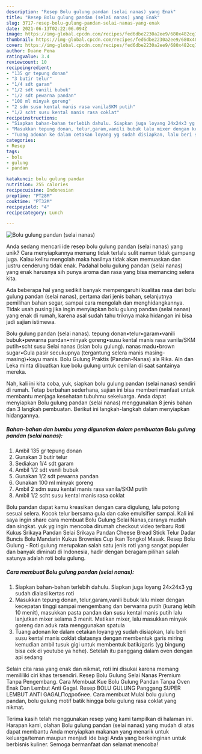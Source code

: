 ```yaml
---
description: "Resep Bolu gulung pandan (selai nanas) yang Enak"
title: "Resep Bolu gulung pandan (selai nanas) yang Enak"
slug: 3717-resep-bolu-gulung-pandan-selai-nanas-yang-enak
date: 2021-06-13T02:22:06.094Z
image: https://img-global.cpcdn.com/recipes/fed6dbe2230a2ee9/680x482cq70/bolu-gulung-pandan-selai-nanas-foto-resep-utama.jpg
thumbnail: https://img-global.cpcdn.com/recipes/fed6dbe2230a2ee9/680x482cq70/bolu-gulung-pandan-selai-nanas-foto-resep-utama.jpg
cover: https://img-global.cpcdn.com/recipes/fed6dbe2230a2ee9/680x482cq70/bolu-gulung-pandan-selai-nanas-foto-resep-utama.jpg
author: Duane Pena
ratingvalue: 3.4
reviewcount: 10
recipeingredient:
- "135 gr tepung donan"
- "3 butir telur"
- "1/4 sdt garam"
- "1/2 sdt vanili bubuk"
- "1/2 sdt pewarna pandan"
- "100 ml minyak goreng"
- "2 sdm susu kental manis rasa vanilaSKM putih"
- "1/2 scht susu kental manis rasa coklat"
recipeinstructions:
- "Siapkan bahan-bahan terlebih dahulu. Siapkan juga loyang 24x24x3 yg sudah dialasi kertas roti"
- "Masukkan tepung donan, telur,garam,vanili bubuk lalu mixer dengan kecepatan tinggi sampai mengembang dan berwarna putih (kurang lebih 10 menit), masukkan pasta pandan dan susu kental manis putih lalu lanjutkan mixer selama 3 menit. Matikan mixer, lalu masukkan minyak goreng dan aduk rata menggunakan spatula"
- "Tuang adonan ke dalam cetakan loyang yg sudah disiapkan, lalu beri susu kental manis coklat diatasnya dengan membentuk garis miring kemudian ambil tusuk gigi untuk membentuk batik/garis (yg bingung bisa cek di youtube ya hehe). Setelah itu panggang dalam oven dengan api sedang"
categories:
- Resep
tags:
- bolu
- gulung
- pandan

katakunci: bolu gulung pandan 
nutrition: 255 calories
recipecuisine: Indonesian
preptime: "PT28M"
cooktime: "PT32M"
recipeyield: "4"
recipecategory: Lunch

---
```



![Bolu gulung pandan (selai nanas)](https://img-global.cpcdn.com/recipes/fed6dbe2230a2ee9/680x482cq70/bolu-gulung-pandan-selai-nanas-foto-resep-utama.jpg)

Anda sedang mencari ide resep bolu gulung pandan (selai nanas) yang unik? Cara menyiapkannya memang tidak terlalu sulit namun tidak gampang juga. Kalau keliru mengolah maka hasilnya tidak akan memuaskan dan justru cenderung tidak enak. Padahal bolu gulung pandan (selai nanas) yang enak harusnya sih punya aroma dan rasa yang bisa memancing selera kita.

Ada beberapa hal yang sedikit banyak mempengaruhi kualitas rasa dari bolu gulung pandan (selai nanas), pertama dari jenis bahan, selanjutnya pemilihan bahan segar, sampai cara mengolah dan menghidangkannya. Tidak usah pusing jika ingin menyiapkan bolu gulung pandan (selai nanas) yang enak di rumah, karena asal sudah tahu triknya maka hidangan ini bisa jadi sajian istimewa.

Bolu gulung pandan (selai nanas). tepung donan•telur•garam•vanili bubuk•pewarna pandan•minyak goreng•susu kental manis rasa vanila/SKM putih•scht susu Selai nanas (isian bolu gulung). nanas madu•brown sugar•Gula pasir secukupnya (tergantung selera manis masing-masing)•kayu manis. Bolu Gulung Praktis (Pandan-Nanas) ala Rika. Ain dan Leka minta dibuatkan kue bolu gulung untuk cemilan di saat santainya mereka.


Nah, kali ini kita coba, yuk, siapkan bolu gulung pandan (selai nanas) sendiri di rumah. Tetap berbahan sederhana, sajian ini bisa memberi manfaat untuk membantu menjaga kesehatan tubuhmu sekeluarga. Anda dapat menyiapkan Bolu gulung pandan (selai nanas) menggunakan 8 jenis bahan dan 3 langkah pembuatan. Berikut ini langkah-langkah dalam menyiapkan hidangannya.

<!--inarticleads1-->

##### Bahan-bahan dan bumbu yang digunakan dalam pembuatan Bolu gulung pandan (selai nanas):

1. Ambil 135 gr tepung donan
1. Gunakan 3 butir telur
1. Sediakan 1/4 sdt garam
1. Ambil 1/2 sdt vanili bubuk
1. Gunakan 1/2 sdt pewarna pandan
1. Gunakan 100 ml minyak goreng
1. Ambil 2 sdm susu kental manis rasa vanila/SKM putih
1. Ambil 1/2 scht susu kental manis rasa coklat


Bolu pandan dapat kamu kreasikan dengan cara digulung, lalu potong sesuai selera. Kocok telur bersama gula dan cake emulsifier sampai. Kali ini saya ingin share cara membuat Bolu Gulung Selai Nanas,caranya mudah dan singkat. yuk yg ingin mencoba dirumah checkout video terbaru Roti Kukus Srikaya Pandan Selai Srikaya Pandan Cheese Bread Stick Telur Dadar Buncis Bolu Mandarin Kukus Brownies Cup Ikan Tongkol Masak. Resep Bolu Gulung - Roti gulung merupakan salah satu jenis roti yang sangat populer dan banyak diminati di Indonesia, hadir dengan beragam pilihan salah satunya adalah roti bolu gulung. 

<!--inarticleads2-->

##### Cara membuat Bolu gulung pandan (selai nanas):

1. Siapkan bahan-bahan terlebih dahulu. Siapkan juga loyang 24x24x3 yg sudah dialasi kertas roti
1. Masukkan tepung donan, telur,garam,vanili bubuk lalu mixer dengan kecepatan tinggi sampai mengembang dan berwarna putih (kurang lebih 10 menit), masukkan pasta pandan dan susu kental manis putih lalu lanjutkan mixer selama 3 menit. Matikan mixer, lalu masukkan minyak goreng dan aduk rata menggunakan spatula
1. Tuang adonan ke dalam cetakan loyang yg sudah disiapkan, lalu beri susu kental manis coklat diatasnya dengan membentuk garis miring kemudian ambil tusuk gigi untuk membentuk batik/garis (yg bingung bisa cek di youtube ya hehe). Setelah itu panggang dalam oven dengan api sedang


Selain cita rasa yang enak dan nikmat, roti ini disukai karena memang memililiki ciri khas tersendiri. Resep Bolu Gulung Selai Nanas Premium Tanpa Pengembang. Cara Membuat Kue Bolu Gulung Pandan Tanpa Oven Enak Dan Lembut Anti Gagal. Resep BOLU GULUNG Panggang SUPER LEMBUT ANTI GAGALПодробнее. Cara membuat Mulai bolu gulung pandan, bolu gulung motif batik hingga bolu gulung rasa coklat yang nikmat. 

Terima kasih telah menggunakan resep yang kami tampilkan di halaman ini. Harapan kami, olahan Bolu gulung pandan (selai nanas) yang mudah di atas dapat membantu Anda menyiapkan makanan yang menarik untuk keluarga/teman maupun menjadi ide bagi Anda yang berkeinginan untuk berbisnis kuliner. Semoga bermanfaat dan selamat mencoba!
